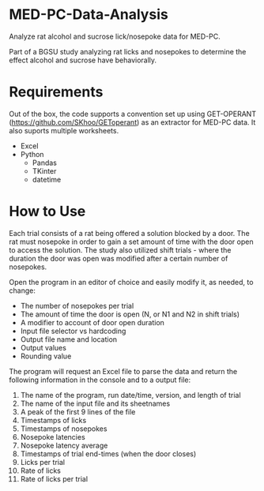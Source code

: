 # MED-PC-Data-Analysis
Analyze rat alcohol and sucrose lick/nosepoke data for MED-PC.

Part of a BGSU study analyzing rat licks and nosepokes to determine the effect alcohol and sucrose have behaviorally.

# Requirements
Out of the box, the code supports a convention set up using GET-OPERANT (https://github.com/SKhoo/GEToperant) as an extractor for MED-PC data. It also suports multiple worksheets.
* Excel
* Python
  * Pandas
  * TKinter
  * datetime

# How to Use
Each trial consists of a rat being offered a solution blocked by a door. The rat must nosepoke in order to gain a set amount of time with the door open to access the solution.
The study also utilized shift trials - where the duration the door was open was modified after a certain number of nosepokes.

Open the program in an editor of choice and easily modify it, as needed, to change:
* The number of nosepokes per trial
* The amount of time the door is open (N, or N1 and N2 in shift trials)
* A modifier to account of door open duration
* Input file selector vs hardcoding
* Output file name and location
* Output values
* Rounding value

The program will request an Excel file to parse the data and return the following information in the console and to a output file:
1. The name of the program, run date/time, version, and length of trial
2. The name of the input file and its sheetnames
3. A peak of the first 9 lines of the file
4. Timestamps of licks
5. Timestamps of nosepokes
6. Nosepoke latencies
7. Nosepoke latency average
8. Timestamps of trial end-times (when the door closes)
9. Licks per trial
10. Rate of licks
11. Rate of licks per trial
